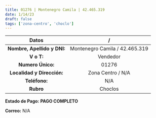 ```yaml
---
title: 01276 | Montenegro Camila | 42.465.319
date: 1/14/23
draft: false
tags: ['zona-centro', 'choclo']
---
```


|          **Datos**          |                /               |
|:---------------------------:|:------------------------------:|
| **Nombre, Apellido y DNI:** | Montenegro Camila / 42.465.319 |
|          **V o T:**         |            Vendedor            |
|      **Numero Único:**      |              01276             |
|  **Localidad y Dirección:** |        Zona Centro / N/A       |
|        **Teléfono:**        |               N/A              |
|          **Rubro**          |             Choclos            |

**Estado de Pago:** **PAGO COMPLETO**

**Correo:** N/A
